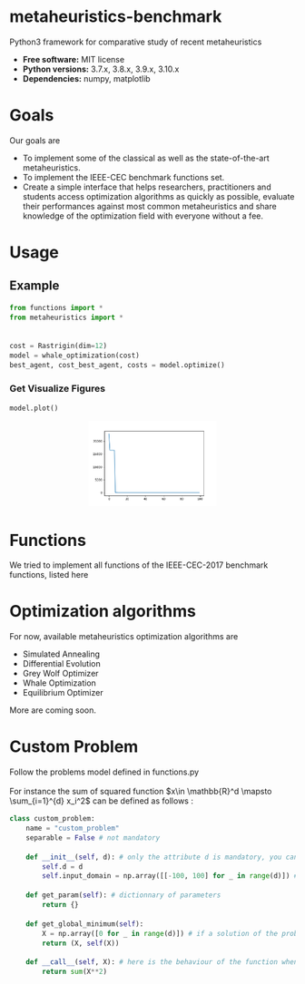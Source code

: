 # metaheuristics-benchmark
Python3 framework for comparative study of recent metaheuristics

* **Free software:** MIT license
* **Python versions:** 3.7.x, 3.8.x, 3.9.x, 3.10.x
* **Dependencies:** numpy, matplotlib

# Goals

Our goals are
- To implement some of the classical as well as the state-of-the-art metaheuristics.
- To implement the IEEE-CEC benchmark functions set.
- Create a simple interface that helps researchers, practitioners and students access optimization algorithms as quickly as possible, evaluate their performances against most common metaheuristics and share knowledge of the optimization field with everyone without a fee.

# Usage

## Example

```python
from functions import *
from metaheuristics import *


cost = Rastrigin(dim=12) 
model = whale_optimization(cost)
best_agent, cost_best_agent, costs = model.optimize()
```

### Get Visualize Figures
```python
model.plot()
```
<p align="center">
  <img alt="Light" src="example1.png" width="45%">
</p>

# Functions

We tried to implement all functions of the IEEE-CEC-2017 benchmark functions, <a src="https://github.com/P-N-Suganthan/CEC2017-BoundContrained">listed here</a>

# Optimization algorithms
For now, available metaheuristics optimization algorithms are
- Simulated Annealing
- Differential Evolution
- Grey Wolf Optimizer
- Whale Optimization
- Equilibrium Optimizer

More are coming soon.

# Custom Problem
Follow the problems model defined in functions.py\
\
For instance the sum of squared function $x\in \mathbb{R}^d \mapsto \sum_{i=1}^{d} x_i^2$ can be defined as follows :

```python
class custom_problem:
    name = "custom_problem"
    separable = False # not mandatory

    def __init__(self, d): # only the attribute d is mandatory, you can add if needed
        self.d = d
        self.input_domain = np.array([[-100, 100] for _ in range(d)]) # CEC default search domain

    def get_param(self): # dictionnary of parameters
        return {}

    def get_global_minimum(self):
        X = np.array([0 for _ in range(d)]) # if a solution of the problem is known...
        return (X, self(X))

    def __call__(self, X): # here is the behaviour of the function when it is call
        return sum(X**2)
 ```
